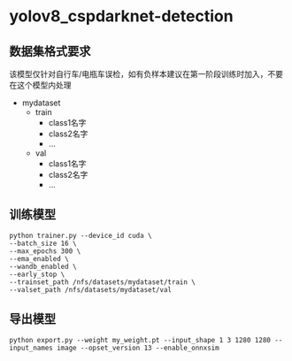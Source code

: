 # yolov8_cspdarknet-detection

## 数据集格式要求
该模型仅针对自行车/电瓶车误检，如有负样本建议在第一阶段训练时加入，不要在这个模型内处理
- mydataset
    - train
        - class1名字
        - class2名字
        - ...
    - val
        - class1名字
        - class2名字
        - ...


## 训练模型
```shell
python trainer.py --device_id cuda \
--batch_size 16 \
--max_epochs 300 \
--ema_enabled \
--wandb_enabled \
--early_stop \
--trainset_path /nfs/datasets/mydataset/train \
--valset_path /nfs/datasets/mydataset/val
```

## 导出模型
```shell
python export.py --weight my_weight.pt --input_shape 1 3 1280 1280 --input_names image --opset_version 13 --enable_onnxsim
```

